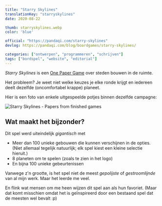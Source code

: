 ```yaml
---
title: "Starry Skylines"
translationKey: "starryskylines"
date: 2020-08-22

thumb: starryskylines.webp
color: 'blue'

official: "https://pandaqi.com/starry-skylines"
devlog: https://pandaqi.com/blog/boardgames/starry-skylines/

categories: ["ontwerpen", "programmeren", "schrijven"]
tags: ["bordspel", "website", "editorial"]
---
```


_Starry Skylines_ is een [One Paper Game](/nl/ontwerpen/bordspel/one-paper-games) over steden bouwen in de ruimte.

Het probleem? Je weet niet welke keuzes je elke ronde krijgt en iedereen deelt dezelfde (oncomfortabel krappe) planeet.

Hier is een foto van enkele uitgespeelde potjes binnen dezelfde campagne: 

![Starry Skylines - Papers from finished games](starryskylines-finishedgames.webp)

## Wat maakt het bijzonder?
Dit spel werd uiteindelijk _gigantisch_ met
* Meer dan 100 unieke gebouwen die kunnen verschijnen in de opties. (Niet allemaal tegelijk natuurlijk; elk spel kiest een kleine selectie hieruit.)
* 8 planeten om te spelen (zoals te zien in het logo)
* En bijna 100 unieke gebeurtenissen

Vanwege z'n grootte, is het spel niet de meest _gepolijste_ of _gestroomlijnde_ van al mijn werk. Maar het leerde me veel. 

En flink wat mensen om me heen wijzen dit spel aan als hun favoriet. (Maar dat komt misschien omdat het is geïnspireerd door een bestaand spel dat de meesten wel bevalt :p)